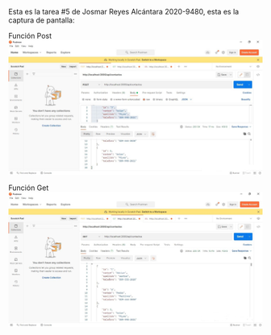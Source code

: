 Esta es la tarea #5 de Josmar Reyes Alcántara 2020-9480, esta es la captura de pantalla: 

Función Post
![Mi captura de pantalla](apiPost.jpg)

Función Get
![Mi captura de pantalla](apiGet.jpg)


